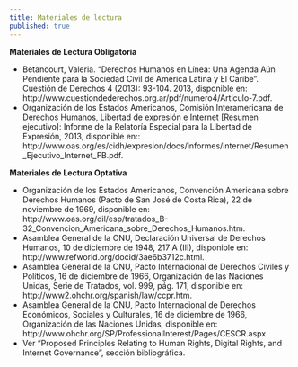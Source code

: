 ```yaml
---
title: Materiales de lectura
published: true
---
```


**Materiales de Lectura Obligatoria**
<ul><li> Betancourt, Valeria. “Derechos Humanos en Línea: Una Agenda Aún Pendiente para la Sociedad Civil de América Latina y El Caribe”. Cuestión de Derechos 4 (2013): 93-104. 2013, disponible en:  http://www.cuestiondederechos.org.ar/pdf/numero4/Articulo-7.pdf. 
<li> Organización de los Estados Americanos, Comisión Interamericana de Derechos Humanos, Libertad de expresión e Internet [Resumen ejecutivo]: Informe de la Relatoría Especial para la Libertad de Expresión, 2013, disponible en:: http://www.oas.org/es/cidh/expresion/docs/informes/internet/Resumen_Ejecutivo_Internet_FB.pdf. 
</ul> 

**Materiales de Lectura Optativa**
<ul> <li> Organización de los Estados Americanos, Convención Americana sobre Derechos Humanos (Pacto de San José de Costa Rica), 22 de noviembre de 1969, disponible en: http://www.oas.org/dil/esp/tratados_B-32_Convencion_Americana_sobre_Derechos_Humanos.htm. 
<li> Asamblea General de la ONU, Declaración Universal de Derechos Humanos, 10 de diciembre de 1948, 217 A (III), disponible en:  http://www.refworld.org/docid/3ae6b3712c.html.
<li> Asamblea General de la ONU, Pacto Internacional de Derechos Civiles y Políticos, 16 de diciembre de 1966, Organización de las Naciones Unidas, Serie de Tratados, vol. 999, pág. 171, disponible en: http://www2.ohchr.org/spanish/law/ccpr.htm.
<li> Asamblea General de la ONU, Pacto Internacional de Derechos Económicos, Sociales y Culturales, 16 de diciembre de 1966, Organización de las Naciones Unidas, disponible en: http://www.ohchr.org/SP/ProfessionalInterest/Pages/CESCR.aspx 
<li> Ver “Proposed Principles Relating to Human Rights, Digital Rights, and Internet Governance”, sección bibliográfica.
</ul>


